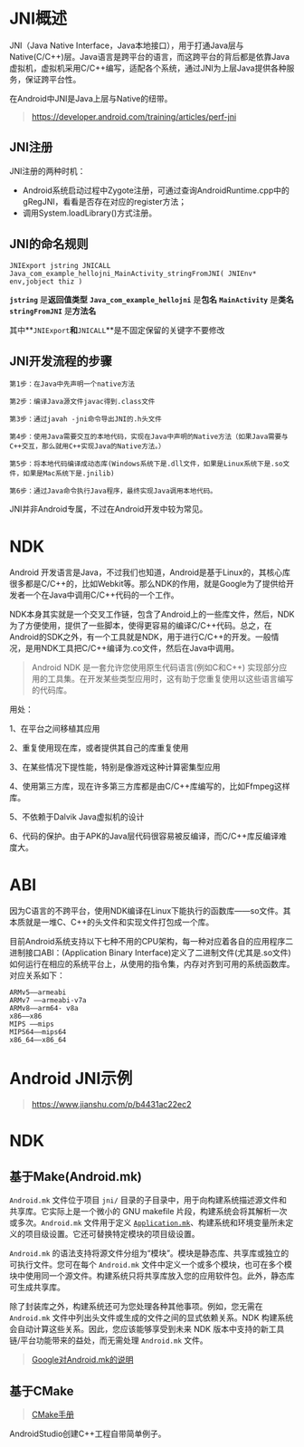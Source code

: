 # JNI概述

JNI（Java Native Interface，Java本地接口），用于打通Java层与Native(C/C++)层。Java语言是跨平台的语言，而这跨平台的背后都是依靠Java虚拟机，虚拟机采用C/C++编写，适配各个系统，通过JNI为上层Java提供各种服务，保证跨平台性。

在Android中JNI是Java上层与Native的纽带。

> https://developer.android.com/training/articles/perf-jni

## JNI注册

JNI注册的两种时机：

- Android系统启动过程中Zygote注册，可通过查询AndroidRuntime.cpp中的gRegJNI，看看是否存在对应的register方法；
- 调用System.loadLibrary()方式注册。

## JNI的命名规则

```undefined
JNIExport jstring JNICALL Java_com_example_hellojni_MainActivity_stringFromJNI( JNIEnv* env,jobject thiz ) 
```

**`jstring`** 是**返回值类型**
 **`Java_com_example_hellojni`** 是**包名**
 **`MainActivity`** 是**类名**
 **`stringFromJNI`** 是**方法名**

其中**`JNIExport`**和**`JNICALL`**是不固定保留的关键字不要修改

## JNI开发流程的步骤

```
第1步：在Java中先声明一个native方法

第2步：编译Java源文件javac得到.class文件

第3步：通过javah -jni命令导出JNI的.h头文件

第4步：使用Java需要交互的本地代码，实现在Java中声明的Native方法（如果Java需要与C++交互，那么就用C++实现Java的Native方法。）

第5步：将本地代码编译成动态库(Windows系统下是.dll文件，如果是Linux系统下是.so文件，如果是Mac系统下是.jnilib)

第6步：通过Java命令执行Java程序，最终实现Java调用本地代码。
```

JNI并非Android专属，不过在Android开发中较为常见。

# NDK

Android 开发语言是Java，不过我们也知道，Android是基于Linux的，其核心库很多都是C/C++的，比如Webkit等。那么NDK的作用，就是Google为了提供给开发者一个在Java中调用C/C++代码的一个工作。

NDK本身其实就是一个交叉工作链，包含了Android上的一些库文件，然后，NDK为了方便使用，提供了一些脚本，使得更容易的编译C/C++代码。总之，在Android的SDK之外，有一个工具就是NDK，用于进行C/C++的开发。一般情况，是用NDK工具把C/C++编译为.co文件，然后在Java中调用。

> Android NDK 是一套允许您使用原生代码语言(例如C和C++) 实现部分应用的工具集。在开发某些类型应用时，这有助于您重复使用以这些语言编写的代码库。

用处：

1、在平台之间移植其应用

2、重复使用现在库，或者提供其自己的库重复使用

3、在某些情况下提性能，特别是像游戏这种计算密集型应用

4、使用第三方库，现在许多第三方库都是由C/C++库编写的，比如Ffmpeg这样库。

5、不依赖于Dalvik Java虚拟机的设计

6、代码的保护。由于APK的Java层代码很容易被反编译，而C/C++库反编译难度大。

# ABI

因为C语言的不跨平台，使用NDK编译在Linux下能执行的函数库——so文件。其本质就是一堆C、C++的头文件和实现文件打包成一个库。

目前Android系统支持以下七种不用的CPU架构，每一种对应着各自的应用程序二进制接口ABI：(Application Binary Interface)定义了二进制文件(尤其是.so文件)如何运行在相应的系统平台上，从使用的指令集，内存对齐到可用的系统函数库。对应关系如下：

```
ARMv5——armeabi
ARMv7 ——armeabi-v7a
ARMv8——arm64- v8a
x86——x86
MIPS ——mips
MIPS64——mips64
x86_64——x86_64
```

# Android JNI示例

> https://www.jianshu.com/p/b4431ac22ec2

# NDK

## 基于Make(Android.mk)

`Android.mk` 文件位于项目 `jni/` 目录的子目录中，用于向构建系统描述源文件和共享库。它实际上是一个微小的 GNU makefile 片段，构建系统会将其解析一次或多次。`Android.mk` 文件用于定义 [`Application.mk`](https://developer.android.com/ndk/guides/application_mk?hl=zh-cn)、构建系统和环境变量所未定义的项目级设置。它还可替换特定模块的项目级设置。

`Android.mk` 的语法支持将源文件分组为“模块”。模块是静态库、共享库或独立的可执行文件。您可在每个 `Android.mk` 文件中定义一个或多个模块，也可在多个模块中使用同一个源文件。构建系统只将共享库放入您的应用软件包。此外，静态库可生成共享库。

除了封装库之外，构建系统还可为您处理各种其他事项。例如，您无需在 `Android.mk` 文件中列出头文件或生成的文件之间的显式依赖关系。NDK 构建系统会自动计算这些关系。因此，您应该能够享受到未来 NDK 版本中支持的新工具链/平台功能带来的益处，而无需处理 `Android.mk` 文件。

> [Google对Android.mk的说明](https://developer.android.com/ndk/guides/android_mk?hl=zh-cn)

## 基于CMake

> [CMake手册](https://www.zybuluo.com/khan-lau/note/254724)

AndroidStudio创建C++工程自带简单例子。



